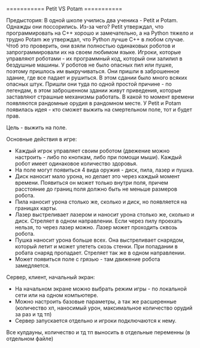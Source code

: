 =========== Petit VS Potam ===========

Предыстория: В одной школе учились два ученика - Petit и Potam. Однажды они поссорились. Из-за чего?
Petit утверждал, что программировать на C++ хорошо и замечательно, а на Python тяжело и трудно
Potam же утверждал, что Python лучше C++ в любом случае.
Чтоб это проверить, они взяли полностью одинаковых роботов и запрограммировали их на своем любимом языке.
Игроки, которые управляют роботами - их программный код, который они залилил в бездушные машины. 
У роботов не было опасных пил или пушке, поэтому пришлось им выкручиваться.
Они пришли в заброшенное здание, где все падает и рушиться. В этом сдании было много всяких опасных штук.
Пришли они туда по одной простой причине - по легендам, в этом заброшенном здании живут приведения, которые заставляют страшные механизмы работать.
В какой то момент времени появляются рандомные орудия в рандомном месте.
У Petit и Potam появилась идея - кто сможет выжить на смертельном поле, тот и будет прав.

Цель - выжить на поле.

Основные действия в игре:
- Каждый игрок управляет своим роботом (двежение можно настроить - либо по кнопкам, либо при помощи мыши). 
Каждый робот имеет одинаковое количество здоровья. 
- На поле могут появиться 4 вида оружия - диск, пила, лазер и пушка. 
- Диск наносит мало урона, но делает это через каждый момент времени. Появиться он может только внутри поля, причем расстояние до границ поля должно быть не меньше размеров робота.
- Пила наносит урона столько же, сколько и диск, но появляется на границах карты.
- Лазер выстреливает лазером и наносит урона столько же, сколько и диск. Стреляет в одном направлении. Если через пилу проехать нельзя, то через лазер можно. Лазер может проходить сквозь робота.
- Пушка наносит урона больше всех. Она выстреливает снарядом, который летит и может улететь скозь стенки. При попадании в робата снаряд пропадает. Стреляет так же в одном направлении.
- Может появиться поле с грязью - там движение робота замедляется.


Сервер, клиент, начальный экран:
- На начальном экране можно выбрать режим игры - по локальной сети или на одном компьютере. 
- Можно настроить базовые параметры, а так же расшеренные (количество хп, наносимый урон, максимальное количество орудий за раз и тд тп)
- Сервер запускается отдельно и игроки подключаются к нему.


Все кулдауны, количество и тд тп выносить в отдельные переменны (в отдельном файле)